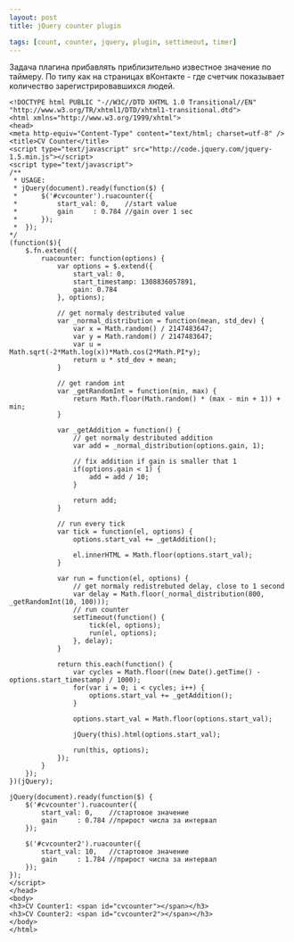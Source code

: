 ```yaml
---
layout: post
title: jQuery counter plugin

tags: [count, counter, jquery, plugin, settimeout, timer]
---
```


Задача плагина прибавлять приблизительно известное значение по таймеру. По типу как на страницах вКонтакте - где счетчик показывает количество зарегистрировавшихся людей.

    <!DOCTYPE html PUBLIC "-//W3C//DTD XHTML 1.0 Transitional//EN" "http://www.w3.org/TR/xhtml1/DTD/xhtml1-transitional.dtd">
    <html xmlns="http://www.w3.org/1999/xhtml">
    <head>
    <meta http-equiv="Content-Type" content="text/html; charset=utf-8" />
    <title>CV Counter</title>
    <script type="text/javascript" src="http://code.jquery.com/jquery-1.5.min.js"></script>
    <script type="text/javascript">
    /**
     * USAGE:
     * jQuery(document).ready(function($) {
     *      $('#cvcounter').ruacounter({
     *          start_val: 0,    //start value
     *          gain     : 0.784 //gain over 1 sec
     *      });
     *  });
    */
    (function($){
        $.fn.extend({
            ruacounter: function(options) {
                var options = $.extend({
                    start_val: 0,
                    start_timestamp: 1308836057891,
                    gain: 0.784
                }, options);

                // get normaly destributed value
                var _normal_distribution = function(mean, std_dev) {
                    var x = Math.random() / 2147483647;
                    var y = Math.random() / 2147483647;
                    var u = Math.sqrt(-2*Math.log(x))*Math.cos(2*Math.PI*y);
                    return u * std_dev + mean;
                }

                // get random int
                var _getRandomInt = function(min, max) {
                    return Math.floor(Math.random() * (max - min + 1)) + min;
                }

                var _getAddition = function() {
                    // get normaly destributed addition
                    var add = _normal_distribution(options.gain, 1);

                    // fix addition if gain is smaller that 1
                    if(options.gain < 1) {
                        add = add / 10;
                    }

                    return add;
                }

                // run every tick
                var tick = function(el, options) {
                    options.start_val += _getAddition();

                    el.innerHTML = Math.floor(options.start_val);
                }

                var run = function(el, options) {
                    // get normaly redistrebuted delay, close to 1 second
                    var delay = Math.floor(_normal_distribution(800, _getRandomInt(10, 100)));
                    // run counter
                    setTimeout(function() {
                        tick(el, options);
                        run(el, options);
                    }, delay);
                }

                return this.each(function() {
                    var cycles = Math.floor((new Date().getTime() - options.start_timestamp) / 1000);
                    for(var i = 0; i < cycles; i++) {
                        options.start_val += _getAddition();
                    }

                    options.start_val = Math.floor(options.start_val);

                    jQuery(this).html(options.start_val);

                    run(this, options);
                });
            }
        });
    })(jQuery);

    jQuery(document).ready(function($) {
        $('#cvcounter').ruacounter({
            start_val: 0,    //стартовое значение
            gain     : 0.784 //прирост числа за интервал
        });

        $('#cvcounter2').ruacounter({
            start_val: 10,   //стартовое значение
            gain     : 1.784 //прирост числа за интервал
        });
    });
    </script>
    </head>
    <body>
    <h3>CV Counter1: <span id="cvcounter"></span></h3>
    <h3>CV Counter2: <span id="cvcounter2"></span></h3>
    </body>
    </html>
